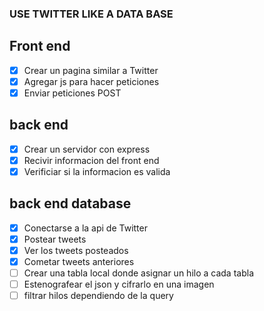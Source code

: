 ### USE TWITTER LIKE A DATA BASE

## Front end
* [x] Crear un pagina similar a Twitter
* [x] Agregar js para hacer peticiones
* [x] Enviar peticiones POST

## back end
* [x] Crear un servidor con express
* [x] Recivir informacion del front end
* [x] Verificiar si la informacion es valida

## back end database
* [x] Conectarse a la api de Twitter
* [x] Postear tweets
* [x] Ver los tweets posteados
* [x] Cometar tweets anteriores
* [ ] Crear una tabla local donde asignar un hilo a cada tabla
* [ ] Estenografear el json y cifrarlo en una imagen
* [ ] filtrar hilos dependiendo de la query
